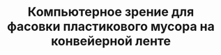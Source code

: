 <h1 align="center">Компьютерное зрение для фасовки пластикового мусора на конвейерной ленте <font size="24"></a></h1>

